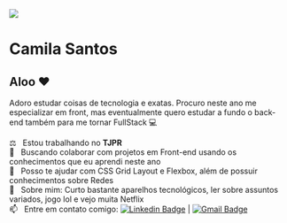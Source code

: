 <img width="auto" src="https://github.com/tgmarinho/tgmarinho/blob/master/banner.png">


# Camila Santos

## Aloo :heart:
Adoro estudar coisas de tecnologia e exatas.
Procuro neste ano me especializar em front, mas eventualmente quero estudar a fundo o back-end também para me tornar FullStack :computer:

 ⚖️  &nbsp; Estou trabalhando no **TJPR**
 <br/> :hibiscus: &nbsp; Buscando colaborar com projetos em Front-end usando os conhecimentos que eu aprendi neste ano
 <br/> :tulip: &nbsp; Posso te ajudar com CSS Grid Layout e Flexbox, além de possuir conhecimentos sobre Redes
 <br/> 💬  &nbsp; Sobre mim: Curto bastante aparelhos tecnológicos, ler sobre assuntos variados, jogo lol e vejo muita Netflix
 <br/> :mailbox: &nbsp; Entre em contato comigo: [![Linkedin Badge](https://img.shields.io/badge/-CamilaSantos-blue?style=flat-square&logo=Linkedin&logoColor=white&link=https://www.linkedin.com/in/camilasantos17/)](https://www.linkedin.com/in/camilasantos17/) 
| 
[![Gmail Badge](https://img.shields.io/badge/-camscatt17@gmail.com-c14438?style=flat-square&logo=Gmail&logoColor=white&link=mailto:camscatt17@gmail.com)](mailto:camscatt17@gmail.com)
